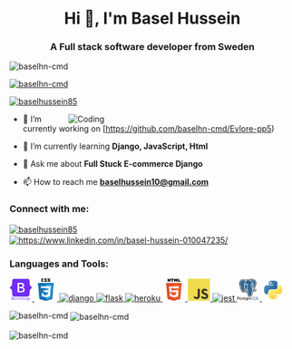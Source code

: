 <h1 align="center">Hi 👋, I'm Basel Hussein</h1>
<h3 align="center">A Full stack software developer from Sweden</h3>
<p align="left"> <img src="https://komarev.com/ghpvc/?username=baselhn-cmd&label=Profile%20views&color=0e75b6&style=flat" alt="baselhn-cmd" /> </p>

<p align="left"> <a href="https://github.com/ryo-ma/github-profile-trophy"><img src="https://github-profile-trophy.vercel.app/?username=baselhn-cmd" alt="baselhn-cmd" /></a> </p>

<p align="left"> <a href="https://twitter.com/baselhussein85" target="blank"><img src="https://img.shields.io/twitter/follow/baselhussein85?logo=twitter&style=for-the-badge" alt="baselhussein85" /></a> </p>
<img align="right" alt="Coding" width="400" src="https://cdn.dribbble.com/users/2131993/screenshots/4948736/thoughtworks-gif_dribbble.gif">

- 🔭 I’m currently working on [https://github.com/baselhn-cmd/Evlore-pp5)

- 🌱 I’m currently learning **Django, JavaScript, Html**

- 💬 Ask me about **Full Stuck E-commerce Django**

- 📫 How to reach me **baselhussein10@gmail.com**

<h3 align="left">Connect with me:</h3>
<p align="left">
<a href="https://twitter.com/baselhussein85" target="blank"><img align="center" src="https://raw.githubusercontent.com/rahuldkjain/github-profile-readme-generator/master/src/images/icons/Social/twitter.svg" alt="baselhussein85" height="30" width="40" /></a>
<a href="https://linkedin.com/in/https://www.[linkedin.com/in/basel-hussein-010047235/](https://www.linkedin.com/in/basel-hussein-010047235/)" target="blank"><img align="center" src="https://raw.githubusercontent.com/rahuldkjain/github-profile-readme-generator/master/src/images/icons/Social/linked-in-alt.svg" alt="https://www.linkedin.com/in/basel-hussein-010047235/" height="30" width="40" /></a>
</p>





<h3 align="left">Languages and Tools:</h3>
<p align="left"> <a href="https://getbootstrap.com" target="_blank" rel="noreferrer"> <img src="https://raw.githubusercontent.com/devicons/devicon/master/icons/bootstrap/bootstrap-plain-wordmark.svg" alt="bootstrap" width="40" height="40"/> </a> <a href="https://www.w3schools.com/css/" target="_blank" rel="noreferrer"> <img src="https://raw.githubusercontent.com/devicons/devicon/master/icons/css3/css3-original-wordmark.svg" alt="css3" width="40" height="40"/> </a> <a href="https://www.djangoproject.com/" target="_blank" rel="noreferrer"> <img src="https://cdn.worldvectorlogo.com/logos/django.svg" alt="django" width="40" height="40"/> </a> <a href="https://flask.palletsprojects.com/" target="_blank" rel="noreferrer"> <img src="https://www.vectorlogo.zone/logos/pocoo_flask/pocoo_flask-icon.svg" alt="flask" width="40" height="40"/> </a> <a href="https://heroku.com" target="_blank" rel="noreferrer"> <img src="https://www.vectorlogo.zone/logos/heroku/heroku-icon.svg" alt="heroku" width="40" height="40"/> </a> <a href="https://www.w3.org/html/" target="_blank" rel="noreferrer"> <img src="https://raw.githubusercontent.com/devicons/devicon/master/icons/html5/html5-original-wordmark.svg" alt="html5" width="40" height="40"/> </a> <a href="https://developer.mozilla.org/en-US/docs/Web/JavaScript" target="_blank" rel="noreferrer"> <img src="https://raw.githubusercontent.com/devicons/devicon/master/icons/javascript/javascript-original.svg" alt="javascript" width="40" height="40"/> </a> <a href="https://jestjs.io" target="_blank" rel="noreferrer"> <img src="https://www.vectorlogo.zone/logos/jestjsio/jestjsio-icon.svg" alt="jest" width="40" height="40"/> </a> <a href="https://www.postgresql.org" target="_blank" rel="noreferrer"> <img src="https://raw.githubusercontent.com/devicons/devicon/master/icons/postgresql/postgresql-original-wordmark.svg" alt="postgresql" width="40" height="40"/> </a> <a href="https://www.python.org" target="_blank" rel="noreferrer"> <img src="https://raw.githubusercontent.com/devicons/devicon/master/icons/python/python-original.svg" alt="python" width="40" height="40"/> </a> </p>

<p><img align="left" src="https://github-readme-stats.vercel.app/api/top-langs?username=baselhn-cmd&show_icons=true&locale=en&layout=compact" alt="baselhn-cmd" /></p>

<p>&nbsp;<img align="center" src="https://github-readme-stats.vercel.app/api?username=baselhn-cmd&show_icons=true&locale=en" alt="baselhn-cmd" /></p>

<p><img align="center" src="https://github-readme-streak-stats.herokuapp.com/?user=baselhn-cmd&" alt="baselhn-cmd" /></p>
